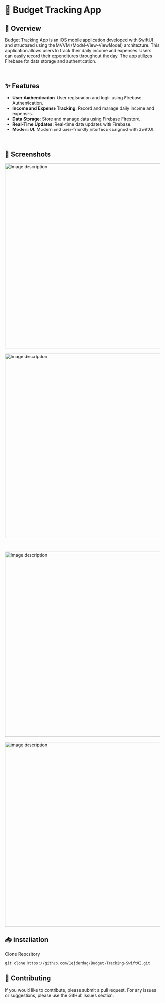 # 💸 Budget Tracking App

## 📱 Overview

Budget Tracking App is an iOS mobile application developed with SwiftUI and structured using the MVVM (Model-View-ViewModel) architecture. This application allows users to track their daily income and expenses. Users can easily record their expenditures throughout the day. The app utilizes Firebase for data storage and authentication.

<br>

## ✨ Features
* **User Authentication**: User registration and login using Firebase Authentication.
* **Income and Expense Tracking**: Record and manage daily income and expenses.
* **Data Storage**: Store and manage data using Firebase Firestore.
* **Real-Time Updates**: Real-time data updates with Firebase.
* **Modern UI**: Modern and user-friendly interface designed with SwiftUI.
  
<br>

## 📸 Screenshots
<img src="https://github.com/1ejderdag/Budget-Tracking-SwiftUI/assets/135465610/36c1391f-0fc6-4c62-8a33-23bcd06507eb" alt="Image description" width="auto" height="600">&nbsp;&nbsp;&nbsp;&nbsp;&nbsp;&nbsp;&nbsp;
<img src="https://github.com/1ejderdag/Budget-Tracking-SwiftUI/assets/135465610/903c1886-f31f-4324-a5f9-6fe37607eb5b" alt="Image description" width="auto" height="600">

<br>

<img src="https://github.com/1ejderdag/Budget-Tracking-SwiftUI/assets/135465610/45d26b74-5dc3-4be9-9983-bec1a529feff" alt="Image description" width="auto" height="600">&nbsp;&nbsp;&nbsp;&nbsp;&nbsp;&nbsp;&nbsp;
<img src="https://github.com/1ejderdag/Budget-Tracking-SwiftUI/assets/135465610/f1861801-4e82-4938-9de4-e6e82ec7187e" alt="Image description" width="auto" height="600">

<!-- ![Simulator Screenshot - iPhone 15 Pro - 2024-06-09 at 17 57 48](https://github.com/1ejderdag/Budget-Tracking-SwiftUI/assets/135465610/36c1391f-0fc6-4c62-8a33-23bcd06507eb) -->
<!-- ![Simulator Screenshot - iPhone 15 Pro - 2024-06-09 at 17 57 56](https://github.com/1ejderdag/Budget-Tracking-SwiftUI/assets/135465610/903c1886-f31f-4324-a5f9-6fe37607eb5b) -->

## 📥 Installation
Clone Repository
```
git clone https://github.com/1ejderdag/Budget-Tracking-SwiftUI.git
```

## 🌟 Contributing
If you would like to contribute, please submit a pull request. For any issues or suggestions, please use the GitHub Issues section.
